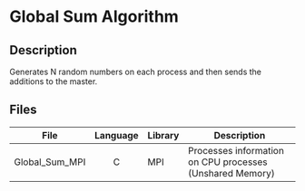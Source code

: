 # Global Sum Algorithm

## Description
Generates N random numbers on each process and then sends the additions to the master.

## Files
| File           | Language | Library | Description                                              |
|----------------|:--------:|---------|----------------------------------------------------------|
| Global_Sum_MPI | C        | MPI     | Processes information on CPU processes (Unshared Memory) |
